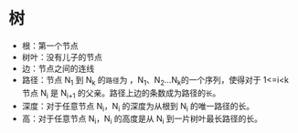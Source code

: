 # 树
- 根：第一个节点
- 树叶：没有儿子的节点
- 边：节点之间的连线
- 路径：节点 N<sub>1</sub> 到 N<sub>k</sub> 的``路径``为 ，N<sub>1</sub>、N<sub>2</sub>...N<sub>k</sub>的一个序列，使得对于 1<=i<k 节点 N<sub>i</sub> 是 N<sub>i+1</sub> 的父亲。路径上边的条数成为路径的``长``。 
- 深度：对于任意节点 N<sub>i</sub>，N<sub>i</sub> 的深度为从根到 N<sub>i</sub> 的唯一路径的长。
- 高：对于任意节点 N<sub>i</sub>，N<sub>i</sub> 的高度是从 N<sub>i</sub> 到一片树叶最长路径的长。





